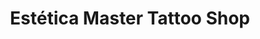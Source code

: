 ---
title: "Estética Master Tattoo Shop"
url: /morelia/estetica-master-tattoo-shop/
shop: tatuaje
---